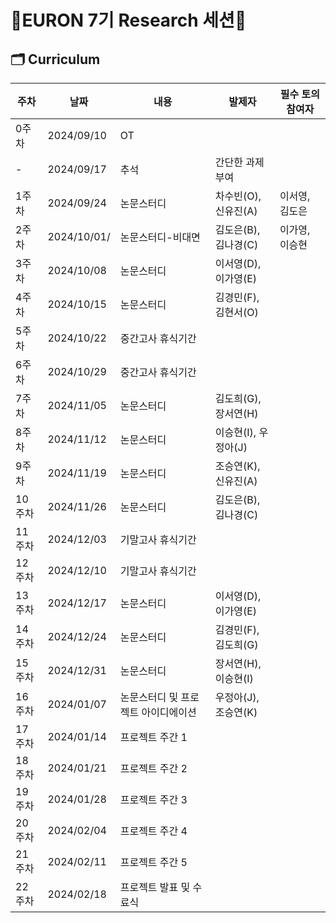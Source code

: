 # 🐥EURON 7기 Research 세션🐥

## 🗂️ Curriculum
|주차|날짜|내용|발제자|필수 토의 참여자
|---|---|---|---|---|
|0주차|2024/09/10|OT||	
|-|2024/09/17|추석|간단한 과제 부여||
|1주차|2024/09/24|논문스터디|차수빈(O), 신유진(A)|이서영, 김도은|
|2주차|2024/10/01/|논문스터디-비대면|김도은(B), 김나경(C)|이가영, 이승현|
|3주차|2024/10/08|논문스터디|이서영(D), 이가영(E)||
|4주차|2024/10/15|논문스터디|김경민(F), 김현서(O)||
|5주차|2024/10/22|중간고사 휴식기간|||
|6주차|2024/10/29|중간고사 휴식기간|||
|7주차|2024/11/05|논문스터디|김도희(G), 장서연(H)||
|8주차|2024/11/12|논문스터디|이승현(I), 우정아(J)||
|9주차|2024/11/19|논문스터디|조승연(K), 신유진(A)||
|10주차|2024/11/26|논문스터디|김도은(B), 김나경(C)||
|11주차|2024/12/03|기말고사 휴식기간|||
|12주차|2024/12/10|기말고사 휴식기간|||
|13주차|2024/12/17|논문스터디|이서영(D), 이가영(E)||
|14주차|2024/12/24|논문스터디|김경민(F), 김도희(G)||
|15주차|2024/12/31|논문스터디|장서연(H), 이승현(I)||
|16주차|2024/01/07|논문스터디 및 프로젝트 아이디에이션|우정아(J), 조승연(K)||
|17주차|2024/01/14|프로젝트 주간 1	
|18주차|2024/01/21|프로젝트 주간 2	
|19주차|2024/01/28|프로젝트 주간 3	
|20주차|2024/02/04|프로젝트 주간 4	
|21주차|2024/02/11|프로젝트 주간 5	
|22주차|2024/02/18|프로젝트 발표 및 수료식 
